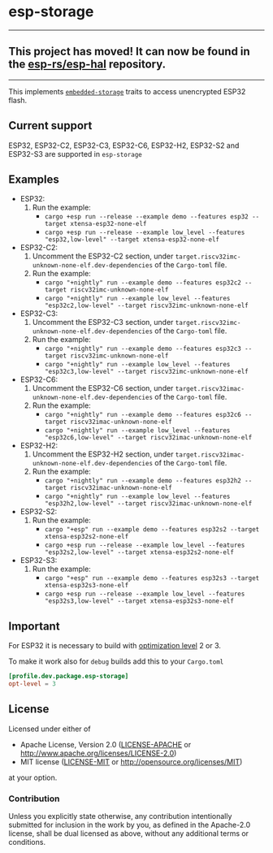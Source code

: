 # esp-storage

---
## This project has moved! It can now be found in the [esp-rs/esp-hal](https://github.com/esp-rs/esp-hal/tree/main/esp-storage) repository.
---

This implements [`embedded-storage`](https://github.com/rust-embedded-community/embedded-storage) traits to access unencrypted ESP32 flash.

## Current support

ESP32, ESP32-C2, ESP32-C3, ESP32-C6, ESP32-H2, ESP32-S2 and ESP32-S3 are supported in `esp-storage`

## Examples
- ESP32:
  1. Run the example:
     - `cargo +esp run --release --example demo --features esp32 --target xtensa-esp32-none-elf`
     - `cargo +esp run --release --example low_level --features "esp32,low-level" --target xtensa-esp32-none-elf`
- ESP32-C2:
  1. Uncomment the ESP32-C2 section, under `target.riscv32imc-unknown-none-elf.dev-dependencies` of the `Cargo-toml` file.
  2. Run the example:
     - `cargo "+nightly" run --example demo --features esp32c2 --target riscv32imc-unknown-none-elf`
     - `cargo "+nightly" run --example low_level --features "esp32c2,low-level" --target riscv32imc-unknown-none-elf`
- ESP32-C3:
  1. Uncomment the ESP32-C3 section, under `target.riscv32imc-unknown-none-elf.dev-dependencies` of the `Cargo-toml` file.
  2. Run the example:
     - `cargo "+nightly" run --example demo --features esp32c3 --target riscv32imc-unknown-none-elf`
     - `cargo "+nightly" run --example low_level --features "esp32c3,low-level" --target riscv32imc-unknown-none-elf`
- ESP32-C6:
  1. Uncomment the ESP32-C6 section, under `target.riscv32imac-unknown-none-elf.dev-dependencies` of the `Cargo-toml` file.
  2. Run the example:
     - `cargo "+nightly" run --example demo --features esp32c6 --target riscv32imac-unknown-none-elf`
     - `cargo "+nightly" run --example low_level --features "esp32c6,low-level" --target riscv32imac-unknown-none-elf`
- ESP32-H2:
  1. Uncomment the ESP32-H2 section, under `target.riscv32imac-unknown-none-elf.dev-dependencies` of the `Cargo-toml` file.
  2. Run the example:
     - `cargo "+nightly" run --example demo --features esp32h2 --target riscv32imac-unknown-none-elf`
     - `cargo "+nightly" run --example low_level --features "esp32h2,low-level" --target riscv32imac-unknown-none-elf`
- ESP32-S2:
  1. Run the example:
     - `cargo "+esp" run --example demo --features esp32s2 --target xtensa-esp32s2-none-elf`
     - `cargo +esp run --release --example low_level --features "esp32s2,low-level" --target xtensa-esp32s2-none-elf`
- ESP32-S3:
  1. Run the example:
     - `cargo "+esp" run --example demo --features esp32s3 --target xtensa-esp32s3-none-elf`
     - `cargo +esp run --release --example low_level --features "esp32s3,low-level" --target xtensa-esp32s3-none-elf`

## Important

For ESP32 it is necessary to build with [optimization level](https://doc.rust-lang.org/cargo/reference/profiles.html#opt-level) 2 or 3.

To make it work also for `debug` builds add this to your `Cargo.toml`

```toml
[profile.dev.package.esp-storage]
opt-level = 3
```

## License

Licensed under either of

- Apache License, Version 2.0 ([LICENSE-APACHE](LICENSE-APACHE) or
  http://www.apache.org/licenses/LICENSE-2.0)
- MIT license ([LICENSE-MIT](LICENSE-MIT) or http://opensource.org/licenses/MIT)

at your option.

### Contribution

Unless you explicitly state otherwise, any contribution intentionally submitted for inclusion in the
work by you, as defined in the Apache-2.0 license, shall be dual licensed as above, without any
additional terms or conditions.
